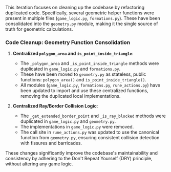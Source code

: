 This iteration focuses on cleaning up the codebase by refactoring duplicated code. Specifically, several geometric helper functions were present in multiple files (`game_logic.py`, `formations.py`). These have been consolidated into the `geometry.py` module, making it the single source of truth for geometric calculations.

### Code Cleanup: Geometry Function Consolidation

1.  **Centralized `polygon_area` and `is_point_inside_triangle`**:
    - The `_polygon_area` and `_is_point_inside_triangle` methods were duplicated in `game_logic.py` and `formations.py`.
    - These have been moved to `geometry.py` as stateless, public functions: `polygon_area()` and `is_point_inside_triangle()`.
    - All modules (`game_logic.py`, `formations.py`, `rune_actions.py`) have been updated to import and use these centralized functions, removing the duplicated local implementations.

2.  **Centralized Ray/Border Collision Logic**:
    - The `_get_extended_border_point` and `_is_ray_blocked` methods were duplicated in `game_logic.py` and `geometry.py`.
    - The implementations in `game_logic.py` were removed.
    - The call site in `rune_actions.py` was updated to use the canonical function from `geometry.py`, ensuring consistent collision detection with fissures and barricades.

These changes significantly improve the codebase's maintainability and consistency by adhering to the Don't Repeat Yourself (DRY) principle, without altering any game logic.
